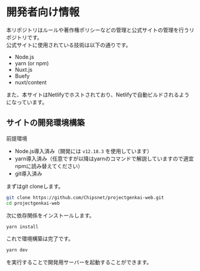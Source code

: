 # 開発者向け情報

本リポジトリはルールや著作権ポリシーなどの管理と公式サイトの管理を行うリポジトリです。      
公式サイトに使用されている技術は以下の通りです。

- Node.js
- yarn (or npm)
- Nuxt.js
- Buefy
- nuxt/content

また、本サイトはNetlifyでホストされており、Netlifyで自動ビルドされるようになっています。

## サイトの開発環境構築

前提環境

- Node.js導入済み（開発には `v12.18.3` を使用しています）
- yarn導入済み（任意ですが以降はyarnのコマンドで解説していますので適宜npmに読み替えてください）
- git導入済み

まずはgit cloneします。

```bash
git clone https://github.com/Chipsnet/projectgenkai-web.git
cd projectgenkai-web
```

次に依存関係をインストールします。

```bash
yarn install
```

これで環境構築は完了です。      

```bash
yarn dev
```

を実行することで開発用サーバーを起動することができます。